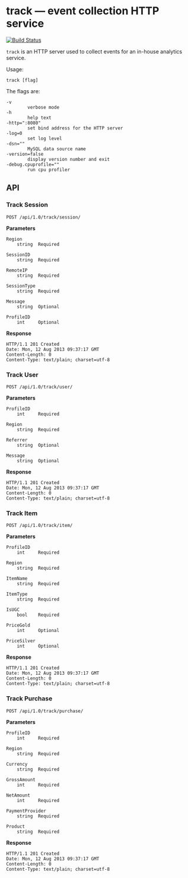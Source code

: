 # track — event collection HTTP service

[![Build Status](https://travis-ci.org/simonz05/track.png?branch=master)](https://travis-ci.org/simonz05/track)

`track` is an HTTP server used to collect events for an
in-house analytics service.

Usage:

    track [flag]

The flags are:

    -v
            verbose mode
    -h
            help text
    -http=":8080"
            set bind address for the HTTP server
    -log=0
            set log level
    -dsn=""
            MySQL data source name
    -version=false
            display version number and exit
    -debug.cpuprofile=""
            run cpu profiler

## API

### Track Session

    POST /api/1.0/track/session/

**Parameters**

    Region      
        string  Required

    SessionID   
        string  Required

    RemoteIP    
        string  Required

    SessionType
        string  Required

    Message
        string  Optional

    ProfileID   
        int     Optional

**Response**

    HTTP/1.1 201 Created
    Date: Mon, 12 Aug 2013 09:37:17 GMT
    Content-Length: 0
    Content-Type: text/plain; charset=utf-8

### Track User

    POST /api/1.0/track/user/

**Parameters**

    ProfileID   
        int     Required

    Region      
        string  Required

    Referrer    
        string  Optional

    Message
        string  Optional

**Response**

    HTTP/1.1 201 Created
    Date: Mon, 12 Aug 2013 09:37:17 GMT
    Content-Length: 0
    Content-Type: text/plain; charset=utf-8

### Track Item

    POST /api/1.0/track/item/

**Parameters**

    ProfileID   
        int     Required

    Region      
        string  Required

    ItemName    
        string  Required

    ItemType    
        string  Required

    IsUGC    
        bool    Required

    PriceGold    
        int     Optional

    PriceSilver    
        int     Optional

**Response**

    HTTP/1.1 201 Created
    Date: Mon, 12 Aug 2013 09:37:17 GMT
    Content-Length: 0
    Content-Type: text/plain; charset=utf-8


### Track Purchase

    POST /api/1.0/track/purchase/

**Parameters**

    ProfileID   
        int     Required

    Region      
        string  Required

    Currency    
        string  Required

    GrossAmount    
        int     Required

    NetAmount    
        int     Required

    PaymentProvider    
        string  Required

    Product    
        string  Required

**Response**

    HTTP/1.1 201 Created
    Date: Mon, 12 Aug 2013 09:37:17 GMT
    Content-Length: 0
    Content-Type: text/plain; charset=utf-8
